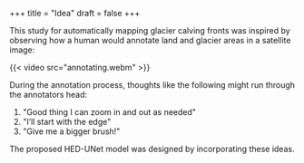 +++
title = "Idea"
draft = false
+++

This study for automatically mapping glacier calving fronts was inspired by observing how a human would annotate land and glacier areas in a satellite image:

{{< video src="annotating.webm" >}}

During the annotation process, thoughts like the following might run through the annotators head:

1. "Good thing I can zoom in and out as needed"
2. "I’ll start with the edge"
3. "Give me a bigger brush!"

The proposed HED-UNet model was designed by incorporating these ideas.
